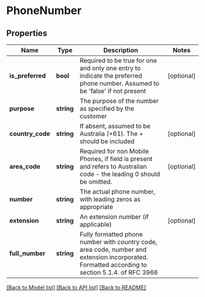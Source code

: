 # PhoneNumber

## Properties
Name | Type | Description | Notes
------------ | ------------- | ------------- | -------------
**is_preferred** | **bool** | Required to be true for one and only one entry to indicate the preferred phone number.  Assumed to be &#x27;false&#x27; if not present | [optional] 
**purpose** | **string** | The purpose of the number as specified by the customer | 
**country_code** | **string** | If absent, assumed to be Australia (+61). The + should be included | [optional] 
**area_code** | **string** | Required for non Mobile Phones, if field is present and refers to Australian code - the leading 0 should be omitted. | [optional] 
**number** | **string** | The actual phone number, with leading zeros as appropriate | 
**extension** | **string** | An extension number (if applicable) | [optional] 
**full_number** | **string** | Fully formatted phone number with country code, area code, number and extension incorporated. Formatted according to section 5.1.4. of RFC 3966 | 

[[Back to Model list]](../README.md#documentation-for-models) [[Back to API list]](../README.md#documentation-for-api-endpoints) [[Back to README]](../README.md)

